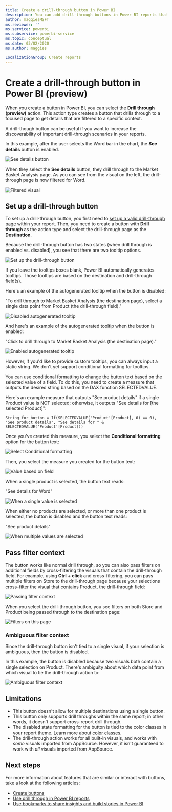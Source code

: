 ```yaml
---
title: Create a drill-through button in Power BI 
description: You can add drill-through buttons in Power BI reports that make your reports behave like apps, and deepen engagement with users.
author: maggiesMSFT
ms.reviewer: ''
ms.service: powerbi
ms.subservice: powerbi-service
ms.topic: conceptual
ms.date: 03/02/2020
ms.author: maggies

LocalizationGroup: Create reports
---
```

# Create a drill-through button in Power BI (preview)

When you create a button in Power BI, you can select the **Drill through (preview)** action. This action type creates a button that drills through to a focused page to get details that are filtered to a specific context.

A drill-though button can be useful if you want to increase the discoverability of important drill-through scenarios in your reports.

In this example, after the user selects the Word bar in the chart, the **See details** button is enabled.

![See details button](media/desktop-drill-through-buttons/power-bi-drill-through-visual-button.png)

When they select the **See details** button, they drill through to the Market Basket Analysis page. As you can see from the visual on the left, the drill-through page is now filtered for Word.

![Filtered visual](media/desktop-drill-through-buttons/power-bi-drill-through-destination.png)

## Set up a drill-through button

To set up a drill-through button, you first need to [set up a valid drill-through page](desktop-drillthrough.md) within your report. Then, you need to create a button with **Drill through** as the action type and select the drill-through page as the **Destination**.

Because the drill-through button has two states (when drill through is enabled vs. disabled), you see that there are two tooltip options.

![Set up the drill-through button](media/desktop-drill-through-buttons/power-bi-create-drill-through-button.png)

If you leave the tooltips boxes blank, Power BI automatically generates tooltips. Those tooltips are based on the destination and drill-through field(s).

Here's an example of the autogenerated tooltip when the button is disabled:

"To drill through to Market Basket Analysis (the destination page), select a single data point from Product (the drill-through field)."

![Disabled autogenerated tooltip](media/desktop-drill-through-buttons/power-bi-drill-through-tooltip-disabled.png)

And here's an example of the autogenerated tooltip when the button is enabled:

"Click to drill through to Market Basket Analysis (the destination page)."

![Enabled autogenerated tooltip](media/desktop-drill-through-buttons/power-bi-drill-through-visual-button.png)

However, if you'd like to provide custom tooltips, you can always input a static string. We don't yet support conditional formatting for tooltips.

You can use conditional formatting to change the button text based on the selected value of a field. To do this, you need to create a measure that outputs the desired string based on the DAX function SELECTEDVALUE.

Here's an example measure that outputs "See product details" if a single Product value is NOT selected; otherwise, it outputs "See details for [the selected Product]":

```
String_for_button = If(SELECTEDVALUE('Product'[Product], 0) == 0), "See product details", "See details for " & SELECTEDVALUE('Product'[Product]))
```

Once you've created this measure, you select the **Conditional formatting** option for the button text:

![Select Conditional formatting](media/desktop-drill-through-buttons/power-bi-button-conditional-tooltip.png)

Then, you select the measure you created for the button text:

![Value based on field](media/desktop-drill-through-buttons/power-bi-conditional-measure.png)

When a single product is selected, the button text reads:

"See details for Word"

![When a single value is selected](media/desktop-drill-through-buttons/power-bi-conditional-button-text.png)

When either no products are selected, or more than one product is selected, the button is disabled and the button text reads:

"See product details"

![When multiple values are selected](media/desktop-drill-through-buttons/power-bi-button-conditional-text-2.png)

## Pass filter context

The button works like normal drill through, so you can also pass filters on additional fields by cross-filtering the visuals that contain the drill-through field. For example, using **Ctrl** + **click** and cross-filtering, you can pass multiple filters on Store to the drill-through page because your selections cross-filter the visual that contains Product, the drill-through field:

![Passing filter context](media/desktop-drill-through-buttons/power-bi-cross-filter-drill-through-button.png)

When you select the drill-through button, you see filters on both Store and Product being passed through to the destination page:

![Filters on this page](media/desktop-drill-through-buttons/power-bi-button-filters-passed-through.png)

### Ambiguous filter context

Since the drill-through button isn't tied to a single visual, if your selection is ambiguous, then the button is disabled.

In this example, the button is disabled because two visuals both contain a single selection on Product. There's ambiguity about which data point from which visual to tie the drill-through action to:

![Ambiguous filter context](media/desktop-drill-through-buttons/power-bi-button-disabled-ambiguity.png)

## Limitations

- This button doesn't allow for multiple destinations using a single button.
- This button only supports drill throughs within the same report; in other words, it doesn't support cross-report drill through.
- The disabled state formatting for the button is tied to the color classes in your report theme. Learn more about [color classes](desktop-report-themes.md#setting-structural-colors).
- The drill-through action works for all built-in visuals, and works with *some* visuals imported from AppSource. However, it isn't guaranteed to work with *all* visuals imported from AppSource.

## Next steps
For more information about features that are similar or interact with buttons, take a look at the following articles:

* [Create buttons](desktop-buttons.md)
* [Use drill through in Power BI reports](desktop-drillthrough.md)
* [Use bookmarks to share insights and build stories in Power BI](desktop-bookmarks.md)

